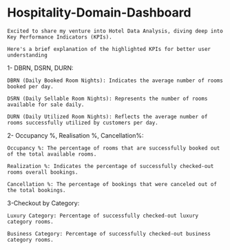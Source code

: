 # Hospitality-Domain-Dashboard
  
    Excited to share my venture into Hotel Data Analysis, diving deep into Key Performance Indicators (KPIs).

    Here's a brief explanation of the highlighted KPIs for better user understanding

1- DBRN, DSRN, DURN:

    DBRN (Daily Booked Room Nights): Indicates the average number of rooms booked per day.
  
    DSRN (Daily Sellable Room Nights): Represents the number of rooms available for sale daily.
    
    DURN (Daily Utilized Room Nights): Reflects the average number of rooms successfully utilized by customers per day.

2- Occupancy %, Realisation %, Cancellation%:
     
    Occupancy %: The percentage of rooms that are successfully booked out of the total available rooms.

    Realization %: Indicates the percentage of successfully checked-out rooms overall bookings.

    Cancellation %: The percentage of bookings that were canceled out of the total bookings.

3-Checkout by Category:

    Luxury Category: Percentage of successfully checked-out luxury category rooms.
    
    Business Category: Percentage of successfully checked-out business category rooms.
